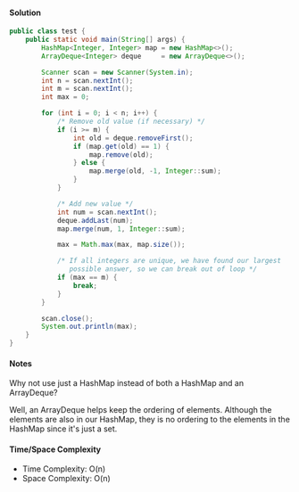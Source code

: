 #### Solution

```java
public class test {
    public static void main(String[] args) {
        HashMap<Integer, Integer> map = new HashMap<>();
        ArrayDeque<Integer> deque     = new ArrayDeque<>();

        Scanner scan = new Scanner(System.in);
        int n = scan.nextInt();
        int m = scan.nextInt();
        int max = 0;

        for (int i = 0; i < n; i++) {
            /* Remove old value (if necessary) */
            if (i >= m) {
                int old = deque.removeFirst();
                if (map.get(old) == 1) {
                    map.remove(old);
                } else {
                    map.merge(old, -1, Integer::sum);
                }
            }

            /* Add new value */
            int num = scan.nextInt();
            deque.addLast(num);
            map.merge(num, 1, Integer::sum);

            max = Math.max(max, map.size());

            /* If all integers are unique, we have found our largest
               possible answer, so we can break out of loop */
            if (max == m) {
                break;
            }
        }

        scan.close();
        System.out.println(max);
    }
}
```

#### Notes

Why not use just a HashMap instead of both a HashMap and an ArrayDeque?

Well, an ArrayDeque helps keep the ordering of elements. Although the elements are also in our HashMap, they is no ordering to the elements in the HashMap since it's just a set.

#### Time/Space Complexity

- Time Complexity: O(n)
- Space Complexity: O(n)
